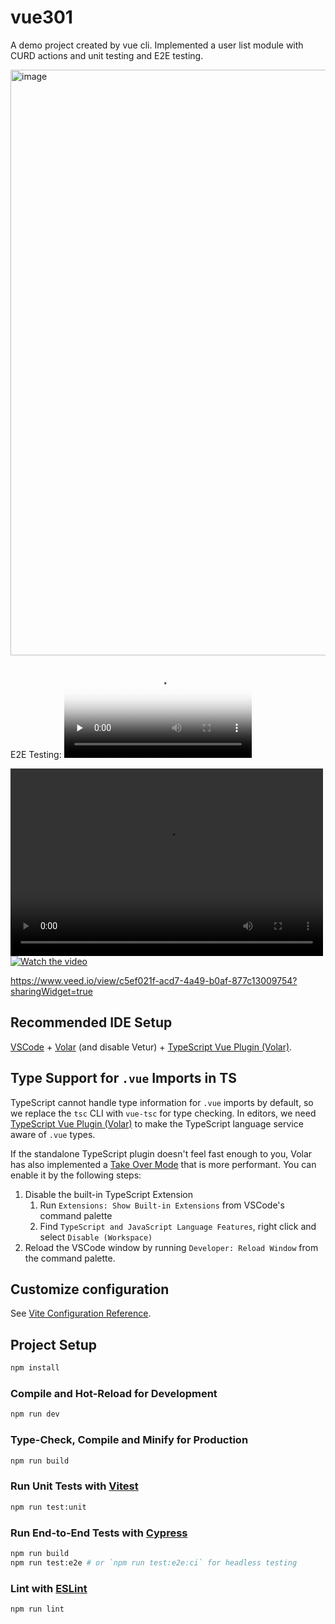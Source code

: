 # vue301

A demo project created by vue cli. Implemented a user list module with CURD actions and unit testing and E2E testing.

<img width="937" alt="image" src="https://user-images.githubusercontent.com/6148010/185306433-1adef08d-baeb-4691-860d-45c6f46ac9e6.png">

E2E Testing:
<video id="video" controls="" preload="none" poster="https://i9.ytimg.com/vi_webp/Tp5AB4-PZmE/mqdefault.webp?sqp=CLjb-ZcG&rs=AOn4CLCc4_yvj45cuCuzwED5aLQBA3gT_A">
      <source id="mp4" src="https://www.youtube.com/watch?v=Tp5AB4-PZmE" type="video/mp4">
</videos>

<video src="https://www.youtube.com/watch?v=Tp5AB4-PZmE" controls="controls" width="500" height="300"></video>
[![Watch the video](https://i9.ytimg.com/vi_webp/Tp5AB4-PZmE/mqdefault.webp?sqp=CLjb-ZcG&rs=AOn4CLCc4_yvj45cuCuzwED5aLQBA3gT_A)](https://www.youtube.com/watch?v=Tp5AB4-PZmE)

https://www.veed.io/view/c5ef021f-acd7-4a49-b0af-877c13009754?sharingWidget=true

## Recommended IDE Setup

[VSCode](https://code.visualstudio.com/) + [Volar](https://marketplace.visualstudio.com/items?itemName=Vue.volar) (and disable Vetur) + [TypeScript Vue Plugin (Volar)](https://marketplace.visualstudio.com/items?itemName=Vue.vscode-typescript-vue-plugin).

## Type Support for `.vue` Imports in TS

TypeScript cannot handle type information for `.vue` imports by default, so we replace the `tsc` CLI with `vue-tsc` for type checking. In editors, we need [TypeScript Vue Plugin (Volar)](https://marketplace.visualstudio.com/items?itemName=Vue.vscode-typescript-vue-plugin) to make the TypeScript language service aware of `.vue` types.

If the standalone TypeScript plugin doesn't feel fast enough to you, Volar has also implemented a [Take Over Mode](https://github.com/johnsoncodehk/volar/discussions/471#discussioncomment-1361669) that is more performant. You can enable it by the following steps:

1. Disable the built-in TypeScript Extension
    1) Run `Extensions: Show Built-in Extensions` from VSCode's command palette
    2) Find `TypeScript and JavaScript Language Features`, right click and select `Disable (Workspace)`
2. Reload the VSCode window by running `Developer: Reload Window` from the command palette.

## Customize configuration

See [Vite Configuration Reference](https://vitejs.dev/config/).

## Project Setup

```sh
npm install
```

### Compile and Hot-Reload for Development

```sh
npm run dev
```

### Type-Check, Compile and Minify for Production

```sh
npm run build
```

### Run Unit Tests with [Vitest](https://vitest.dev/)

```sh
npm run test:unit
```

### Run End-to-End Tests with [Cypress](https://www.cypress.io/)

```sh
npm run build
npm run test:e2e # or `npm run test:e2e:ci` for headless testing
```

### Lint with [ESLint](https://eslint.org/)

```sh
npm run lint
```
